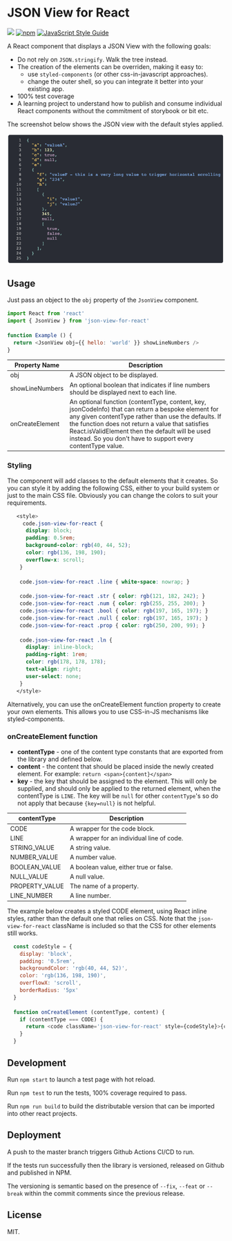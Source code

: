 # JSON View for React

![](https://github.com/karlhulme/json-view-for-react/workflows/CD/badge.svg)
[![npm](https://img.shields.io/npm/v/json-view-for-react.svg)](https://www.npmjs.com/package/json-view-for-react)
[![JavaScript Style Guide](https://img.shields.io/badge/code_style-standard-brightgreen.svg)](https://standardjs.com)

A React component that displays a JSON View with the following goals:

* Do not rely on `JSON.stringify`.   Walk the tree instead.
* The creation of the elements can be overriden, making it easy to:
  * use `styled-components` (or other css-in-javascript approaches).
  * change the outer shell, so you can integrate it better into your existing app.
* 100% test coverage
* A learning project to understand how to publish and consume individual React components without the commitment of storybook or bit etc.

The screenshot below shows the JSON view with the default styles applied.

![Screenshot](./screenshot.png)

## Usage

Just pass an object to the `obj` property of the `JsonView` component.

```javascript
import React from 'react'
import { JsonView } from 'json-view-for-react'

function Example () {
  return <JsonView obj={{ hello: 'world' }} showLineNumbers />
}
```

Property Name | Description
---|---
obj | A JSON object to be displayed.
showLineNumbers | An optional boolean that indicates if line numbers should be displayed next to each line.
onCreateElement | An optional function (contentType, content, key, jsonCodeInfo) that can return a bespoke element for any given contentType rather than use the defaults.  If the function does not return a value that satisfies React.isValidElement then the default will be used instead.  So you don't have to support every contentType value.

### Styling

The component will add classes to the default elements that it creates.  So you can style it by adding the following CSS, either to your build system or just to the main CSS file.  Obviously you can change the colors to suit your requirements.

```css
   <style>
     code.json-view-for-react {
      display: block;
      padding: 0.5rem;
      background-color: rgb(40, 44, 52);
      color: rgb(136, 198, 190);
      overflow-x: scroll;
    }

    code.json-view-for-react .line { white-space: nowrap; }

    code.json-view-for-react .str { color: rgb(121, 182, 242); }
    code.json-view-for-react .num { color: rgb(255, 255, 200); }
    code.json-view-for-react .bool { color: rgb(197, 165, 197); }
    code.json-view-for-react .null { color: rgb(197, 165, 197); }
    code.json-view-for-react .prop { color: rgb(250, 200, 99); }

    code.json-view-for-react .ln {
      display: inline-block;
      padding-right: 1rem;
      color: rgb(178, 178, 178);
      text-align: right;
      user-select: none;
    }
   </style>
```

Alternatively, you can use the onCreateElement function property to create your own elements.  This allows you to use CSS-in-JS mechanisms like styled-components.

### onCreateElement function

* **contentType** - one of the content type constants that are exported from the library and defined below.
* **content** - the content that should be placed inside the newly created element.  For example: `return <span>{content}</span>`
* **key** - the key that should be assigned to the element.  This will only be supplied, and should only be applied to the returned element, when the contentType is `LINE`.  The key will be `null` for other `contentType`'s so do not apply that because `{key=null}` is not helpful.

contentType | Description
---|---
CODE | A wrapper for the code block.
LINE | A wrapper for an individual line of code.
STRING_VALUE | A string value.
NUMBER_VALUE | A number value.
BOOLEAN_VALUE | A boolean value, either true or false.
NULL_VALUE | A null value.
PROPERTY_VALUE | The name of a property.
LINE_NUMBER | A line number.

The example below creates a styled CODE element, using React inline styles, rather than the default one that relies on CSS.  Note that the `json-view-for-react` className is included so that the CSS for other elements still works.

```javascript
  const codeStyle = {
    display: 'block',
    padding: '0.5rem',
    backgroundColor: 'rgb(40, 44, 52)',
    color: 'rgb(136, 198, 190)',
    overflowX: 'scroll',
    borderRadius: '5px'
  }

  function onCreateElement (contentType, content) {
    if (contentType === CODE) {
      return <code className='json-view-for-react' style={codeStyle}>{content}</code>
    }
  }
```

## Development

Run `npm start` to launch a test page with hot reload.

Run `npm test` to run the tests, 100% coverage required to pass.

Run `npm run build` to build the distributable version that can be imported into other react projects.

## Deployment

A push to the master branch triggers Github Actions CI/CD to run.

If the tests run successfully then the library is versioned, released on Github and published in NPM.

The versioning is semantic based on the presence of `--fix`, `--feat` or `--break` within the commit comments since the previous release.

## License

MIT.
